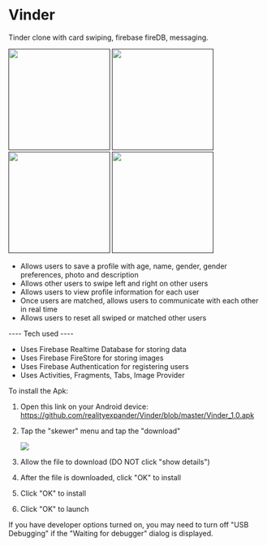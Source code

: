 # Vinder
Tinder clone with card swiping, firebase fireDB, messaging.


[<img src="https://user-images.githubusercontent.com/5157474/147438010-0b764a81-48f3-4344-9cbb-8a61cbdf48f9.png" width="200"/>]()
[<img src="https://user-images.githubusercontent.com/5157474/147438018-2c266bba-aaf5-468f-b511-4ffe407fceb6.png" width="200"/>]()
[<img src="https://user-images.githubusercontent.com/5157474/147438031-1b00df9c-03e9-4669-8553-70ea109775df.png" width="200"/>]()
[<img src="https://user-images.githubusercontent.com/5157474/147438055-e49d8fba-54c1-4f13-a832-4a4fd64bf3b7.png" width="200"/>]()

- Allows users to save a profile with age, name, gender, gender preferences, photo and description
- Allows other users to swipe left and right on other users
- Allows users to view profile information for each user
- Once users are matched, allows users to communicate with each other in real time
- Allows users to reset all swiped or matched other users

---- Tech used ----

- Uses Firebase Realtime Database for storing data
- Uses Firebase FireStore for storing images
- Uses Firebase Authentication for registering users
- Uses Activities, Fragments, Tabs, Image Provider

To install the Apk:

1. Open this link on your Android device:
   https://github.com/realityexpander/Vinder/blob/master/Vinder_1.0.apk
2. Tap the "skewer" menu and tap the "download"

   [![](https://user-images.githubusercontent.com/5157474/147434050-57102a30-af32-46ed-a90b-d94e0c4a4f35.jpg)]()
3. Allow the file to download (DO NOT click "show details")
4. After the file is downloaded, click "OK" to install
5. Click "OK" to install
6. Click "OK" to launch

If you have developer options turned on, you may need to turn off "USB Debugging" if the "Waiting for debugger" dialog is displayed.
